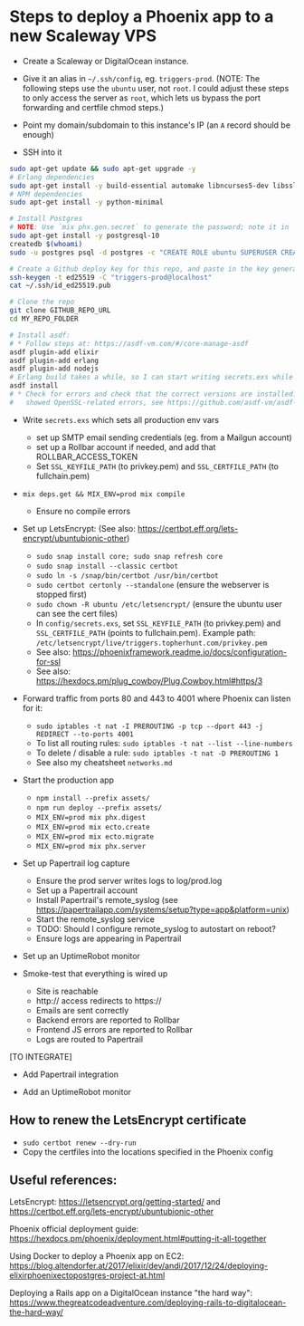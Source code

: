 # Steps to deploy a Phoenix app to a new Scaleway VPS


* Create a Scaleway or DigitalOcean instance.

* Give it an alias in `~/.ssh/config`, eg. `triggers-prod`.
  (NOTE: The following steps use the `ubuntu` user, not `root`. I could adjust these steps to only access the server as `root`, which lets us bypass the port forwarding and certfile chmod steps.)

* Point my domain/subdomain to this instance's IP (an `A` record should be enough)

* SSH into it

```sh
sudo apt-get update && sudo apt-get upgrade -y
# Erlang dependencies
sudo apt-get install -y build-essential automake libncurses5-dev libssl-dev unzip
# NPM dependencies
sudo apt-get install -y python-minimal

# Install Postgres
# NOTE: Use `mix phx.gen.secret` to generate the password; note it in `config/secrets.exs`
sudo apt-get install -y postgresql-10
createdb $(whoami)
sudo -u postgres psql -d postgres -c "CREATE ROLE ubuntu SUPERUSER CREATEDB LOGIN PASSWORD 'REPLACE_ME';"

# Create a Github deploy key for this repo, and paste in the key generated below:
ssh-keygen -t ed25519 -C "triggers-prod@localhost"
cat ~/.ssh/id_ed25519.pub

# Clone the repo
git clone GITHUB_REPO_URL
cd MY_REPO_FOLDER

# Install asdf:
# * Follow steps at: https://asdf-vm.com/#/core-manage-asdf
asdf plugin-add elixir
asdf plugin-add erlang
asdf plugin-add nodejs
# Erlang build takes a while, so I can start writing secrets.exs while I'm waiting.
asdf install
# * Check for errors and check that the correct versions are installed. If Erlang build
#   showed OpenSSL-related errors, see https://github.com/asdf-vm/asdf-erlang and fix.
```

* Write `secrets.exs` which sets all production env vars
  - set up SMTP email sending credentials (eg. from a Mailgun account)
  - set up a Rollbar account if needed, and add that ROLLBAR_ACCESS_TOKEN
  - Set `SSL_KEYFILE_PATH` (to privkey.pem) and `SSL_CERTFILE_PATH` (to fullchain.pem)

* `mix deps.get && MIX_ENV=prod mix compile`
  - Ensure no compile errors

* Set up LetsEncrypt:
  (See also: https://certbot.eff.org/lets-encrypt/ubuntubionic-other)
  - `sudo snap install core; sudo snap refresh core`
  - `sudo snap install --classic certbot`
  - `sudo ln -s /snap/bin/certbot /usr/bin/certbot`
  - `sudo certbot certonly --standalone` (ensure the webserver is stopped first)
  - `sudo chown -R ubuntu /etc/letsencrypt/` (ensure the ubuntu user can see the cert files)
  - In `config/secrets.exs`, set `SSL_KEYFILE_PATH` (to privkey.pem) and `SSL_CERTFILE_PATH` (points to fullchain.pem). Example path: `/etc/letsencrypt/live/triggers.topherhunt.com/privkey.pem`
  - See also: https://phoenixframework.readme.io/docs/configuration-for-ssl
  - See also: https://hexdocs.pm/plug_cowboy/Plug.Cowboy.html#https/3

* Forward traffic from ports 80 and 443 to 4001 where Phoenix can listen for it:
  - `sudo iptables -t nat -I PREROUTING -p tcp --dport 443 -j REDIRECT --to-ports 4001`
  - To list all routing rules: `sudo iptables -t nat --list --line-numbers`
  - To delete / disable a rule: `sudo iptables -t nat -D PREROUTING 1`
  - See also my cheatsheet `networks.md`

* Start the production app
  - `npm install --prefix assets/`
  - `npm run deploy --prefix assets/`
  - `MIX_ENV=prod mix phx.digest`
  - `MIX_ENV=prod mix ecto.create`
  - `MIX_ENV=prod mix ecto.migrate`
  - `MIX_ENV=prod mix phx.server`

* Set up Papertrail log capture
  - Ensure the prod server writes logs to log/prod.log
  - Set up a Papertrail account
  - Install Papertrail's remote_syslog (see https://papertrailapp.com/systems/setup?type=app&platform=unix)
  - Start the remote_syslog service
  - TODO: Should I configure remote_syslog to autostart on reboot?
  - Ensure logs are appearing in Papertrail

* Set up an UptimeRobot monitor

* Smoke-test that everything is wired up
  - Site is reachable
  - http:// access redirects to https://
  - Emails are sent correctly
  - Backend errors are reported to Rollbar
  - Frontend JS errors are reported to Rollbar
  - Logs are routed to Papertrail




[TO INTEGRATE]

* Add Papertrail integration

* Add an UptimeRobot monitor


## How to renew the LetsEncrypt certificate

* `sudo certbot renew --dry-run`
* Copy the certfiles into the locations specified in the Phoenix config


## Useful references:

LetsEncrypt: https://letsencrypt.org/getting-started/ and https://certbot.eff.org/lets-encrypt/ubuntubionic-other

Phoenix official deployment guide: https://hexdocs.pm/phoenix/deployment.html#putting-it-all-together

Using Docker to deploy a Phoenix app on EC2: https://blog.altendorfer.at/2017/elixir/dev/andi/2017/12/24/deploying-elixirphoenixectopostgres-project-at.html

Deploying a Rails app on a DigitalOcean instance "the hard way": https://www.thegreatcodeadventure.com/deploying-rails-to-digitalocean-the-hard-way/
